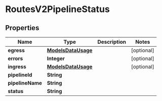 

# RoutesV2PipelineStatus


## Properties

| Name | Type | Description | Notes |
|------------ | ------------- | ------------- | -------------|
|**egress** | [**ModelsDataUsage**](ModelsDataUsage.md) |  |  [optional] |
|**errors** | **Integer** |  |  [optional] |
|**ingress** | [**ModelsDataUsage**](ModelsDataUsage.md) |  |  [optional] |
|**pipelineId** | **String** |  |  |
|**pipelineName** | **String** |  |  |
|**status** | **String** |  |  |



